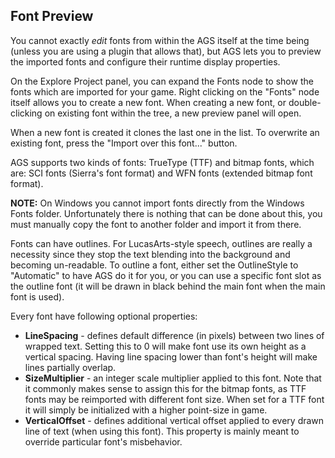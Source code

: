 ## Font Preview

You cannot exactly *edit* fonts from within the AGS itself at the time being (unless you are using a plugin that allows that), but AGS lets you to preview the imported fonts and configure their runtime display properties.

On the Explore Project panel, you can expand the Fonts node to show the fonts which are imported for your game. Right clicking on the "Fonts" node itself allows you to create a new font. When creating a new font, or double-clicking on existing font within the tree, a new preview panel will open.

When a new font is created it clones the last one in the list. To overwrite an existing font, press the "Import over this font..." button.

AGS supports two kinds of fonts: TrueType (TTF) and bitmap fonts, which are: SCI fonts (Sierra's font format) and WFN fonts (extended bitmap font format).

**NOTE:** On Windows you cannot import fonts directly from the Windows Fonts folder. Unfortunately there is nothing that can be done about this, you must manually copy the font to another folder and import it from there.

Fonts can have outlines. For LucasArts-style speech, outlines are really
a necessity since they stop the text blending into the background and
becoming un-readable. To outline a font, either set the OutlineStyle to
"Automatic" to have AGS do it for you, or you can use a specific font
slot as the outline font (it will be drawn in black behind the main font
when the main font is used).

Every font have following optional properties:

-   **LineSpacing** - defines default difference (in pixels) between two
    lines of wrapped text. Setting this to 0 will make font use its own
    height as a vertical spacing. Having line spacing lower than font's
    height will make lines partially overlap.
-   **SizeMultiplier** - an integer scale multiplier applied to this font. 
    Note that it commonly makes sense to assign this for the bitmap fonts,
    as TTF fonts may be reimported with different font size. 
    When set for a TTF font it will simply be initialized with a higher
    point-size in game.
-   **VerticalOffset** - defines additional vertical offset applied to
    every drawn line of text (when using this font). This property is
    mainly meant to override particular font's misbehavior.


